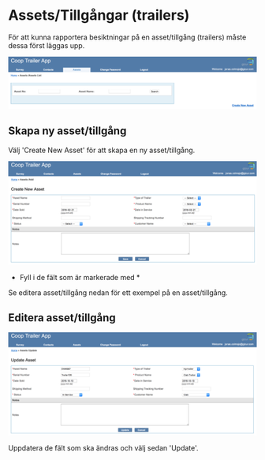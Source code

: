 # Assets/Tillgångar (trailers)

För att kunna rapportera besiktningar på en asset/tillgång (trailers) måste dessa först läggas upp.

![assets](./media/assets-search.png)


## Skapa ny asset/tillgång

Välj 'Create New Asset' för att skapa en ny asset/tillgång.

![assets](./media/assets-new.png)

* Fyll i de fält som är markerade med \* 

Se editera asset/tillgång nedan för ett exempel på en asset/tillgång.


## Editera asset/tillgång

![contacts](./media/assets-edit.png)

Uppdatera de fält som ska ändras och välj sedan 'Update'.
